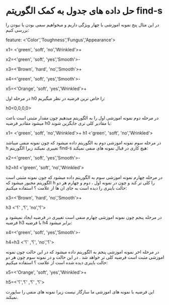 # حل داده های جدول به کمک الگوریتم find-s

در این مثال پنج نمونه اموزشی با چهار ویژگی داریم و میخواهیم سمی بودن یا نبودن را بررسی کنیم:

feature: <'Color','Toughness','Fungus','Appearance'>

x1= <'green', 'soft', 'no','Wrinkled'>+

x2=<'green', 'soft', 'yes','Smooth'>-

x3=<'Brown', 'hard', 'no','Smooth'>+ 

x4=<'green', 'soft', 'yes','Smooth'>-

x5=<'Orange', 'soft', 'yes','Wrinkled'>+

در مرحله اول h0 را خاص ترین فرضیه در نظر میگیریم: 

h0<0,0,0,0>

در مرحله دوم نمونه اموزشی اول را به الگوریتم میدهیم چون مقدار مثبتی است باعث میشود مقادیر فرضیه h0 با مقادیر کلی تری جایگزین شوند:

x1= <'green', 'soft', 'no','Wrinkled'>+
h1 <'green', 'soft', 'no','Wrinkled'>

در مرحله سوم نمونه اموزشی دوم به الگوریتم داده میشود که چون نمونه منفی میباشد h تغییری نمیکند زیرا الگوریتم find-s هیچ کاری در قبال نمونه های منفی نمیکند:

x2=<'green', 'soft', 'yes','Smooth'>-

h2=h1 <'green', 'soft', 'no','Wrinkled'>

در مرحله چهارم نمونه اموزشی سوم به الگوریتم داده میشود که چون نمونه مثبتی است الگوریتم مجبور میشود که h را کلی تر کند و چون در نمونه اول ، دوم و چهارم هر دو حالت باینری را دیده است به جای ان ها از علامت ؟ استفاده میکنیم:

x3=<'Brown', 'hard', 'no','Smooth'>+ 

h3 <'؟', '؟', 'no','؟'>

در مرحله پنجم چون نمونه اموزشی چهارم منفی است تغییری در فرضیه ایجاد نمیشود و فرضیه h3 با فرضیه h4 برابر میشود:

x4=<'green', 'soft', 'yes','Smooth'>-

h4=h3 <'؟', '؟', 'no','؟'>

در مرحله اخر نمونه اموزشی پنجم به الگوریتم داده میشود که در این حالت چون نمونه اموزشی مثبت است فرضیه کلی تر خواهد شد . در این حالت و در نمونه سوم چون هر دو حالت باینری دیده شده است از علامت ؟ استفاده میکنیم:

x5=<'Orange', 'soft', 'yes','Wrinkled'>+

h5=<'؟', '؟', '؟','؟'>

این فرضیه با نمونه های اموزشی ما سازگار نیست زیرا نمونه های منفی را ساپورت نمیکند.

